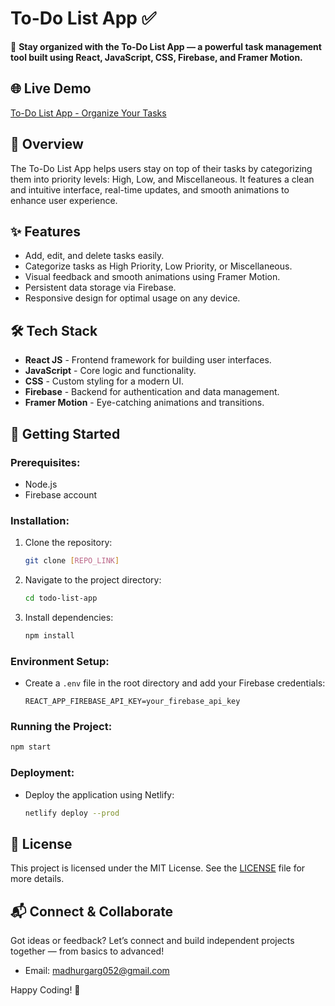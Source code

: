# To-Do List App ✅

🚀 **Stay organized with the To-Do List App — a powerful task management tool built using React, JavaScript, CSS, Firebase, and Framer Motion.**

## 🌐 Live Demo

[To-Do List App - Organize Your Tasks](https://madhurlist.netlify.app/)

## 📖 Overview

The To-Do List App helps users stay on top of their tasks by categorizing them into priority levels: High, Low, and Miscellaneous. It features a clean and intuitive interface, real-time updates, and smooth animations to enhance user experience.

## ✨ Features

* Add, edit, and delete tasks easily.
* Categorize tasks as High Priority, Low Priority, or Miscellaneous.
* Visual feedback and smooth animations using Framer Motion.
* Persistent data storage via Firebase.
* Responsive design for optimal usage on any device.

## 🛠️ Tech Stack

* **React JS** - Frontend framework for building user interfaces.
* **JavaScript** - Core logic and functionality.
* **CSS** - Custom styling for a modern UI.
* **Firebase** - Backend for authentication and data management.
* **Framer Motion** - Eye-catching animations and transitions.

## 🚀 Getting Started

### Prerequisites:

* Node.js
* Firebase account

### Installation:

1. Clone the repository:

   ```bash
   git clone [REPO_LINK]
   ```
2. Navigate to the project directory:

   ```bash
   cd todo-list-app
   ```
3. Install dependencies:

   ```bash
   npm install
   ```

### Environment Setup:

* Create a `.env` file in the root directory and add your Firebase credentials:

  ```env
  REACT_APP_FIREBASE_API_KEY=your_firebase_api_key
  ```

### Running the Project:

```bash
npm start
```

### Deployment:

* Deploy the application using Netlify:

  ```bash
  netlify deploy --prod
  ```

## 📝 License

This project is licensed under the MIT License. See the [LICENSE](LICENSE) file for more details.

## 📬 Connect & Collaborate

Got ideas or feedback? Let’s connect and build independent projects together — from basics to advanced!

* Email: [madhurgarg052@gmail.com](mailto:madhurgarg052@gmail.com)

Happy Coding! 🚀

